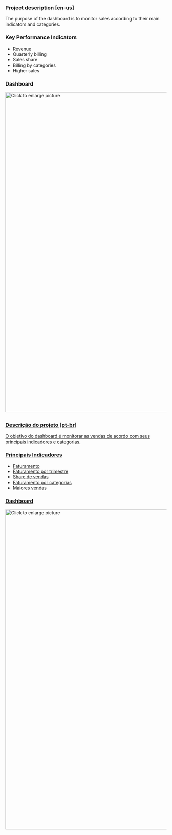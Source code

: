 ### Project description [en-us]

The purpose of the dashboard is to monitor sales according to their main indicators and categories.

### Key Performance Indicators

- Revenue
- Quarterly billing
- Sales share
- Billing by categories
- Higher sales

### Dashboard

<a href="https://drive.google.com/file/d/1yIjwzevuTqTZsvO_IeZ77gOJ0pwxWrAh/view"><img src="https://drive.google.com/file/d/1yIjwzevuTqTZsvO_IeZ77gOJ0pwxWrAh/view" style="width: 1000px; max-width: 100%; height: auto" title="Click to enlarge picture" />

##

### Descrição do projeto [pt-br]

O objetivo do dashboard é monitorar as vendas de acordo com seus principais indicadores e categorias.

### Principais Indicadores

- Faturamento
- Faturamento por trimestre
- Share de vendas
- Faturamento por categorias
- Maiores vendas

### Dashboard

<a href="https://drive.google.com/file/d/1yIjwzevuTqTZsvO_IeZ77gOJ0pwxWrAh/view"><img src="https://drive.google.com/file/d/1yIjwzevuTqTZsvO_IeZ77gOJ0pwxWrAh/view" style="width: 1000px; max-width: 100%; height: auto" title="Click to enlarge picture" />